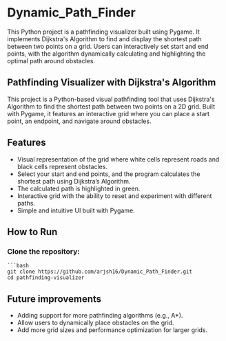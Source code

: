 # Dynamic_Path_Finder

This Python project is a pathfinding visualizer built using Pygame. It implements Dijkstra's Algorithm to find and display the shortest path between two points on a grid. Users can interactively set start and end points, with the algorithm dynamically calculating and highlighting the optimal path around obstacles.

## Pathfinding Visualizer with Dijkstra's Algorithm

This project is a Python-based visual pathfinding tool that uses Dijkstra's Algorithm to find the shortest path between two points on a 2D grid. Built with Pygame, it features an interactive grid where you can place a start point, an endpoint, and navigate around obstacles.

## Features
- Visual representation of the grid where white cells represent roads and black cells represent obstacles.
- Select your start and end points, and the program calculates the shortest path using Dijkstra’s Algorithm.
- The calculated path is highlighted in green.
- Interactive grid with the ability to reset and experiment with different paths.
- Simple and intuitive UI built with Pygame.

## How to Run

### Clone the repository:
    ```bash
    git clone https://github.com/arjsh16/Dynamic_Path_Finder.git
    cd pathfinding-visualizer
## Future improvements
- Adding support for more pathfinding algorithms (e.g., A*).
- Allow users to dynamically place obstacles on the grid.
- Add more grid sizes and performance optimization for larger grids.
